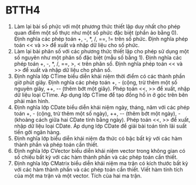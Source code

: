 # BTTH4

1. Làm lại bài số phức với một phương thức thiết lập duy nhất cho phép quan điểm một
số thực như một số phức đặc biệt (phần ảo bằng 0). Định nghĩa các phép toán +, -,
*, /, ==, != trên số phức. Định nghĩa phép toán << và >> để xuất và nhập dữ liệu cho
số phức.
2. Làm lại bài phân số với các phương thức thiết lập cho phép sử dụng một số nguyên
như một phân số đặc biệt (mẫu số bằng 1). Định nghĩa các phép toán +, -, *, /, ==, >,
 < trên phân số. Định nghĩa phép toán << và >> để xuất và nhập dữ liệu cho phân
số.
4. Định nghĩa lớp CTime biểu diễn khái niệm thời điểm có các thành phần giờ phút
giây. Định nghĩa các phép toán +, - (cộng, trừ thêm một số nguyên giây, ++, -- (thêm
bớt một giây). Phép toán <<, >> để xuất, nhập dữ liệu loại CTime. Áp dụng lớp
CTime để tạo đồng hồ in ở góc trên bên phải màn hình.
5. Định nghĩa lớp CDate biểu diễn khái niệm ngày, tháng, năm với các phép toán +, -
(cộng, trừ thêm một số ngày), ++, -- (thêm bớt một ngày), - (khoảng cách giữa hai
CDate tính bằng ngày). Phép toán <<, >> để xuất, nhập dữ liệu loại CDate. Áp dụng
lớp CDate để giải bài toán tính lãi suất tiền gởi ngân hàng.
6. Định nghĩa lớp biểu diễn khái niệm đa thức có bậc bất kỳ với các hàm thành phần
và phép toán cần thiết.
7. Định nghĩa lớp CVector biểu diễn khái niệm vector trong không gian có số chiều bất
kỳ với các hàm thành phần và các phép toán cần thiết.
8. Định nghĩa lớp CMatrix biểu diễn khái niệm ma trận có kích thước bất kỳ với các
hàm thành phần và các phép toán cần thiết. Viết hàm tính tích của một ma trận và
một vector. Tích của hai ma trận.

